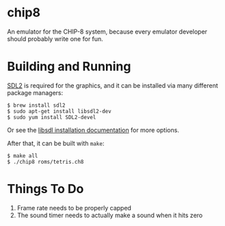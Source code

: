 # chip8

An emulator for the CHIP-8 system, because every emulator developer should probably write one for fun.

# Building and Running

[SDL2](https://libsdl.org/) is required for the graphics, and it can be installed via many different package managers:

```
$ brew install sdl2
$ sudo apt-get install libsdl2-dev
$ sudo yum install SDL2-devel
```

Or see the [libsdl installation documentation](https://wiki.libsdl.org/Installation) for more options.

After that, it can be built with `make`:

```
$ make all
$ ./chip8 roms/tetris.ch8
```

# Things To Do

1. Frame rate needs to be properly capped
2. The sound timer needs to actually make a sound when it hits zero
